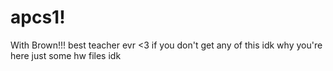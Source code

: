 # apcs1!
With Brown!!!
best teacher evr
<3
if you don't get any of this idk why you're here
just some hw files idk
